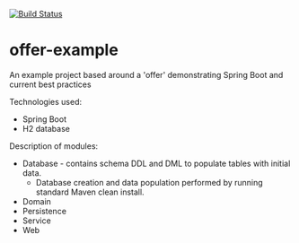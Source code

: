 [![Build Status](https://travis-ci.com/halljon/offer-example.svg?branch=master)](https://travis-ci.com/halljon/offer-example)

# offer-example
An example project based around a 'offer' demonstrating Spring Boot and current best practices

Technologies used:
* Spring Boot
* H2 database

Description of modules:
* Database - contains schema DDL and DML to populate tables with initial data.
    * Database creation and data population performed by running standard Maven clean install.
* Domain
* Persistence
* Service
* Web

